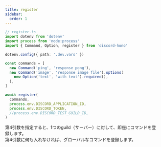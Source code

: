 ```yaml
---
title: register
sidebar:
  order: 1
---
```


```ts
// register.ts
import dotenv from 'dotenv'
import process from 'node:process'
import { Command, Option, register } from 'discord-hono'

dotenv.config({ path: '.dev.vars' })

const commands = [
  new Command('ping', 'response pong'),
  new Command('image', 'response image file').options(
    new Option('text', 'with text').required(),
  ),
]

await register(
  commands,
  process.env.DISCORD_APPLICATION_ID,
  process.env.DISCORD_TOKEN,
  //process.env.DISCORD_TEST_GUILD_ID,
)
```

第4引数を指定すると、1つのguild（サーバー）に対して、即座にコマンドを登録します。  
第4引数に何も入れなければ、グローバルなコマンドを登録します。
